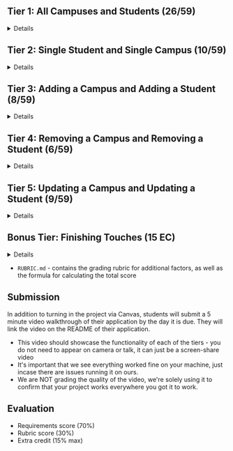 ## Tier 1: All Campuses and Students (26/59)

<details>

### Frontend

#### Campus

  <details>

- [x] Write a component to display a list of all campuses (at least their names and images)
- [x] Write a campuses sub-reducer to manage campuses in your Redux store
- [x] Display the all-campuses component when the url matches `/campuses`

</details>

#### Students

  <details>

- [x] Write a component to display a list of all students (at least their names)
- [x] Write a students sub-reducer to manage students in your Redux store
- [x] Display the all-students component when the url matches `/students`

</details>

#### Navbar

  <details>

- [x] Add a links to the navbar that can be used to navigate to the all-campuses view and the all-students view

</details>

### Backend

#### Seed

  <details>

- [x] Write a function which sync's and seeds your database when your application starts

</details>

#### Campus

  <details>

- [x] Write a route to serve up all campuses

- Write a `campuses` model with the following information:

  - [x] name - not empty or null
  - [x] imageUrl - with a default value
  - [x] address - not empty or null
  - [x] description - extremely large text

  </details>

#### Students

  <details>

- [x] Write a route to serve up all students

- Write a `students` model with the following information:

  - [x] firstName - not empty or null
  - [x] lastName - not empty or null
  - [x] email - not empty or null; must be a valid email
  - [x] imageUrl - with a default value
  - [x] gpa - decimal between 0.0 and 4.0

- [x] Students may be associated with at most one campus. Likewise, campuses may be associated with many students

</details>

</details>

## Tier 2: Single Student and Single Campus (10/59)

<details>

### Frontend

<details>

#### Single Campus

  <details>

- Write a component to display a single campus with the following information:
  - [x] The campus's name, image, address and description
  - [ ] A list of the names of all students in that campus (or a helpful message if it doesn't have any students)
- [x] Display the appropriate campus's info when the url matches `/campuses/:campusId`
- [x] Clicking on a campus from the campuses view should navigate to show that campus

- [ ] Clicking on the name of a student in the campus view should navigate to show that student in the student view

</details>

#### Single Students

<details>

- Write a component to display a single student with the following information:
  - [x] The student's full name, email, image, and gpa
  - [ ] The name of their campus (or a helpful message if they don't have one)
- [x] Display the appropriate student when the url matches `/students/:studentId`
- [x] Clicking on a student from the students view should navigate to show that student

- [ ] Clicking on the name of a campus in the student view should navigate to show that campus in the campus view

</details>

</details>

### Backend

<details>

#### Campus

<details>

- [ ] Write a route to serve up a single student (based on their id), _including that student's campus_

</details>

#### Students

<details>

- [ ] Write a route to serve up a single campus (based on its id), _including that campuses' students_

</details>

</details>

</details>

</details>

## Tier 3: Adding a Campus and Adding a Student (8/59)

<details>

### Frontend

<details>

#### Campus

  <details>

- [x] Write a component to display a form for adding a new campus that contains inputs for _at least_ the name and address.
- [x] Display this component as part of the campuses view, alongside the list of campuses

- Submitting the form with a valid name/address should:

  - [x] Make an AJAX request that causes the new campus to be persisted in the database
  - [x] Add the new campus to the list of campuses without needing to refresh the page

  </details>

#### Student

  <details>

- [x] Write a component to display a form for adding a new student that contains inputs for _at least_ first name, last name and email
- [x] Display this component as part of the students view, alongside the list of students

- Submitting the form with a valid first name/last name/email should:

  - [x] Make an AJAX request that causes the new student to be persisted in the database
  - [x] Add the new student to the list of students without needing to refresh the page

  </details>

</details>

### Backend

<details>

#### Campus

  <details>

- [x] Write a route to add a new campus

</details>

#### Student

  <details>

- [x] Write a route to add a new student

</details>

</details>

</details>

## Tier 4: Removing a Campus and Removing a Student (6/59)

<details>

### Frontend

<details>

#### Campus

  <details>

- [x] In the campuses view, include an `X` button next to each campus
- Clicking the `X` button should:

  - [x] Make an AJAX request that causes that campus to be removed from database
  - [x] Remove the campus from the list of campuses without needing to refresh the page

  </details>

#### Student

  <details>

- [x] In the students view, include an `X` button next to each student
- Clicking the `X` button should:

  - [x] Make an AJAX request that causes that student to be removed from database
  - [x] Remove the student from the list of students without needing to refresh the page

  </details>

</details>

### Backend

<details>

#### Campus

  <details>

- [x] Write a route to remove a campus (based on its id)

</details>

#### Student

  <details>

- [x] Write a route to remove a student (based on their id)

</details>

</details>

</details>

## Tier 5: Updating a Campus and Updating a Student (9/59)

<details>

### Frontend

<details>

#### Campus

  <details>

- [X]] Write a component to display a form updating _at least_ a campus's name and address
- [x] Display this component as part of the campus view
  - Submitting the form with valid data should:
- [x] Make an AJAX request that causes that campus to be updated in the database
- [x] Update the campus in the current view without needing to refresh the page

  - [ ] In the campus view, display an `Unregister` button next to each of its students, which removes the student from the campus (in the database as well as this view); hint: the student is still in the database but is no longer associated with the campus

  </details>

#### Student

  <details>

- [x] Write a component to display a form updating a student
- [x] Display this component as part of the student view
- Submitting the form with valid data should:
- [x] Make an AJAX request that causes that student to be updated in the database
- [x] Update the student in the current view without needing to refresh the page

</details>

</details>

### Backend

<details>

#### Campus

<details>

- [x] Write a route to update an existing campus

</details>

#### Student

<details>

- [x] Write a route to update an existing student

</details>

</details>

</details>

## Bonus Tier: Finishing Touches (15 EC)

<details>

#### Finishing Touches

<details>

- [ ] If a user attempts to add a new student or campus without a required field, a helpful message should be displayed
- [ ] If a user attempts to access a page that doesn't exist (ex. `/potato`), a helpful "not found" message should be displayed
- [ ] If a user attempts to view a student/campus that doesn't exist, a helpful message should be displayed
- [ ] Whenever a component needs to wait for data to load from the server, a "loading" message should be displayed until the data is available
- [ ] Overall, the app is spectacularly styled and visually stunning

</details>

#### Ordering

<details>

- [ ] Create option for students to be ordered based on lastName on all-students view
- [ ] Create option for students to be ordered based on GPA on all-students view
- [ ] Create option for campuses to be ordered based on number of enrolled students on all-campuses view

</details>

#### Filtering

<details>

- [ ] Create a filter on all-students view to only show students who are not registered to a campus
- [ ] Create a filter on the all-campuses view to only show campuses that do not have any registered students

</details>

#### Seeding & Pagination

<details>

- [ ] Seed 100+ students and 100+ campuses
- [ ] Implement _front-end_ pagination for the students view (e.g. `/students?page=1` renders the first ten students, and `/students?page=2` renders students 11-20)
- [ ] Implement _front-end_ pagination for the campuses view (e.g. `/campuses?page=1` renders the first ten campuses, and `/campuses?page=2` renders campuses 11-20)
- [ ] Implement _back-end_ pagination for students (e.g. `/api/students?page=1` returns the first ten students' data, and `/api/students?page=2` returns students 11-20)
- [ ] Implement _back-end_ pagination for campuses (e.g. `/api/campuses?page=1` returns the first ten campuses' data, and `/api/campuses?page=2` returns campuses 11-20)

</details>

</details>

- `RUBRIC.md` - contains the grading rubric for additional factors, as well as the formula for calculating the total score

## Submission

In addition to turning in the project via Canvas, students will submit a 5 minute video walkthrough of their application by the day it is due. They will link the video on the README of their application.

- This video should showcase the functionality of each of the tiers - you do not need to appear on camera or talk, it can just be a screen-share video
- It's important that we see everything worked fine on your machine, just incase there are issues running it on ours.
- We are NOT grading the quality of the video, we're solely using it to confirm that your project works everywhere you got it to work.

## Evaluation

- Requirements score (70%)
- Rubric score (30%)
- Extra credit (15% max)
